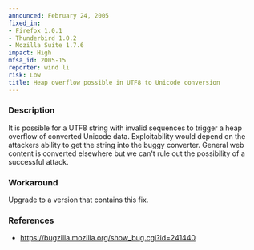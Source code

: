 ```yaml
---
announced: February 24, 2005
fixed_in:
- Firefox 1.0.1
- Thunderbird 1.0.2
- Mozilla Suite 1.7.6
impact: High
mfsa_id: 2005-15
reporter: wind li
risk: Low
title: Heap overflow possible in UTF8 to Unicode conversion
---
```


<h3>Description</h3>

<p>It is possible for a UTF8 string with invalid sequences to 
trigger a heap overflow of converted Unicode data. Exploitability 
would depend on the attackers ability to get the string
into the buggy converter. General web content is converted 
elsewhere but we can't rule out the possibility of a successful 
attack.</p>

<h3>Workaround</h3>

<p>Upgrade to a version that contains this fix.</p>

<h3>References</h3>

<ul>
<li><a href="https://bugzilla.mozilla.org/show_bug.cgi?id=241440">
https://bugzilla.mozilla.org/show_bug.cgi?id=241440</a></li>
</ul>



